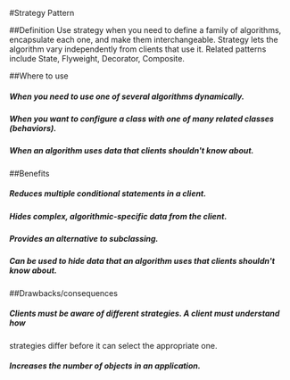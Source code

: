 #Strategy Pattern

##Definition
Use strategy when you need to define a family of algorithms, encapsulate
each one, and make them interchangeable. Strategy lets the algorithm vary
independently from clients that use it. Related patterns include State,
Flyweight, Decorator, Composite.

##Where to use
##### When you need to use one of several algorithms dynamically.
##### When you want to configure a class with one of many related classes (behaviors).
##### When an algorithm uses data that clients shouldn't know about.

##Benefits
##### Reduces multiple conditional statements in a client.
##### Hides complex, algorithmic-specific data from the client.
##### Provides an alternative to subclassing.
##### Can be used to hide data that an algorithm uses that clients shouldn't know about.

##Drawbacks/consequences
##### Clients must be aware of different strategies. A client must understand how
strategies differ before it can select the appropriate one.
##### Increases the number of objects in an application.